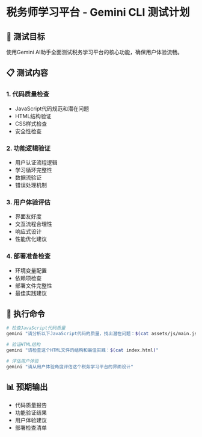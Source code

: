 # 税务师学习平台 - Gemini CLI 测试计划

## 🧪 测试目标
使用Gemini AI助手全面测试税务学习平台的核心功能，确保用户体验流畅。

## 📋 测试内容

### 1. 代码质量检查
- JavaScript代码规范和潜在问题
- HTML结构验证
- CSS样式检查
- 安全性检查

### 2. 功能逻辑验证
- 用户认证流程逻辑
- 学习循环完整性
- 数据流验证
- 错误处理机制

### 3. 用户体验评估
- 界面友好度
- 交互流程合理性
- 响应式设计
- 性能优化建议

### 4. 部署准备检查
- 环境变量配置
- 依赖项检查
- 部署文件完整性
- 最佳实践建议

## 🚀 执行命令
```bash
# 检查JavaScript代码质量
gemini "请分析以下JavaScript代码的质量，找出潜在问题：$(cat assets/js/main.js)"

# 验证HTML结构
gemini "请检查这个HTML文件的结构和最佳实践：$(cat index.html)"

# 评估用户体验
gemini "请从用户体验角度评估这个税务学习平台的界面设计"
```

## 📊 预期输出
- 代码质量报告
- 功能验证结果
- 用户体验建议
- 部署检查清单
